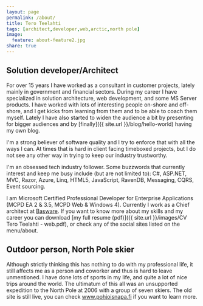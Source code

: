 ```yaml
---
layout: page
permalink: /about/
title: Tero Teelahti
tags: [architect,developer,web,arctic,north pole]
image:
  feature: about-feature2.jpg
share: true
---
```


## Solution developer/Architect

For over 15 years I have worked as a consultant in customer projects, lately mainly in government and financial sectors. During my career I have specialized in solution architecture, web development, and some MS Server products. I have worked with lots of interesting people on-shore and off-shore, and I get kicks from learning from them and to be able to coach them myself. Lately I have also started to widen the audience a bit by presenting for bigger audiences and by [finally]({{ site.url }}/blog/hello-world) having my own blog. 

I'm a strong believer of software quality and I try to enforce that with all the ways I can. At times that is hard in client facing timeboxed projects, but I do not see any other way in trying to keep our industry trustworthy.

I'm an obsessed tech industry follower. Some buzzwords that currently interest and keep me busy include (but are not limited to): C#, ASP.NET, MVC, Razor, Azure, Linq, HTML5, JavaScript, RavenDB, Messaging, CQRS, Event sourcing. 

I am Microsoft Certified Professional Developer for Enterprise Applications (MCPD EA 2 & 3.5, MCPD Web & Windows 4). Currently I work as a Chief architect at [Basware](http://www.basware.com). If you want to know more about my skills and my career you can download [my full resume (pdf)]({{ site.url }}/images/CV Tero Teelahti - web.pdf), or check any of the social sites listed on the menu/about.

## Outdoor person, North Pole skier

Although strictly thinking this has nothing to do with my professional life, it still affects me as a person and coworker and thus is hard to leave unmentioned. I have done lots of sports in my life, and quite a lot of nice trips around the world. The ultimatum of this all was an unsupported expedition to the North Pole at 2006 with a group of seven skiers. The old site is still live, you can check www.pohjoisnapa.fi if you want to learn more.
